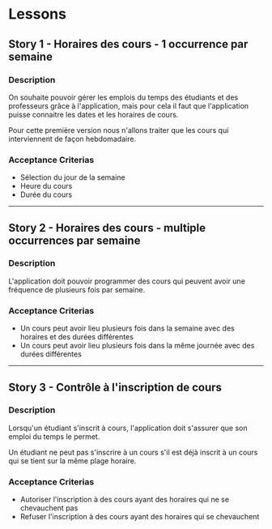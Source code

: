 Lessons
====

## Story 1 - Horaires des cours - 1 occurrence par semaine
### Description
On souhaite pouvoir gérer les emplois du temps des étudiants et des professeurs grâce à l'application, mais pour cela il faut que l'application puisse connaitre les dates et les horaires de cours.

Pour cette première version nous n'allons traiter que les cours qui interviennent de façon hebdomadaire.

### Acceptance Criterias
* Sélection du jour de la semaine
* Heure du cours
* Durée du cours

---

## Story 2 - Horaires des cours - multiple occurrences par semaine
### Description
L'application doit pouvoir programmer des cours qui peuvent avoir une fréquence de plusieurs fois par semaine.

### Acceptance Criterias
* Un cours peut avoir lieu plusieurs fois dans la semaine avec des horaires et des durées différentes
* Un cours peut avoir lieu plusieurs fois dans la même journée avec des durées différentes

---

## Story 3 - Contrôle à l'inscription de cours
### Description
Lorsqu'un étudiant s'inscrit à cours, l'application doit s'assurer que son emploi du temps le permet.

Un étudiant ne peut pas s'inscrire à un cours s'il est déjà inscrit à un cours qui se tient sur la même plage horaire.

### Acceptance Criterias
* Autoriser l'inscription à des cours ayant des horaires qui ne se chevauchent pas
* Refuser l'inscription à des cours ayant des horaires qui se chevauchent

